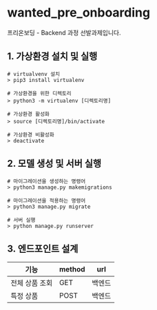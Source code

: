 # wanted_pre_onboarding
프리온보딩 - Backend 과정 선발과제입니다.

## 1. 가상환경 설치 및 실행
```shell
# virtualvenv 설치
> pip3 install virtualenv

# 가상환경을 위한 디렉토리
> python3 -m virtualenv [디렉토리명]

# 가상환경 활성화
> source [디렉토리명]/bin/activate

# 가상환경 비활성화
> deactivate
```

## 2. 모델 생성 및 서버 실행
```shell
# 마이그레이션을 생성하는 명령어
> python3 manage.py makemigrations

# 마이그레이션을 적용하는 명령어
> python3 manage.py migrate

# 서버 실행
> python manage.py runserver
```

## 3. 엔드포인트 설계
| 기능 | method | url |
|------|---|---|
| 전체 상품 조회 | GET | 백엔드 |
| 특정 상품  | POST | 백엔드 |

